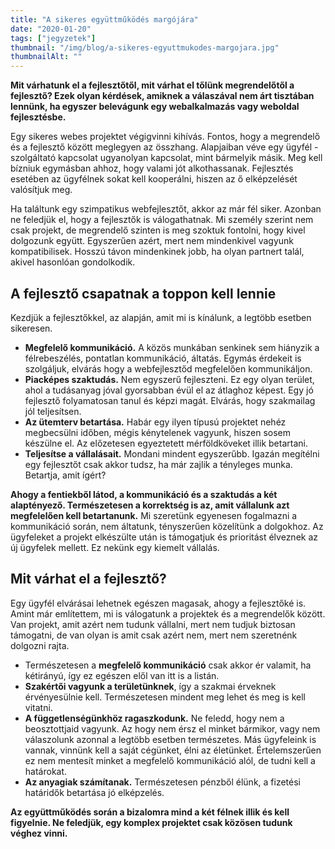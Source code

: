 ```yaml
---
title: "A sikeres együttműködés margójára"
date: "2020-01-20"
tags: ["jegyzetek"]
thumbnail: "/img/blog/a-sikeres-egyuttmukodes-margojara.jpg"
thumbnailAlt: ""
---
```


**Mit várhatunk el a fejlesztőtől, mit várhat el tőlünk megrendelőtől a fejlesztő? Ezek olyan kérdések, amiknek a válaszával nem árt tisztában lennünk, ha egyszer belevágunk egy webalkalmazás vagy weboldal fejlesztésbe.**

Egy sikeres webes projektet végigvinni kihívás. Fontos, hogy a megrendelő és a fejlesztő között meglegyen az összhang. Alapjaiban véve egy ügyfél - szolgáltató kapcsolat ugyanolyan kapcsolat, mint bármelyik másik. Meg kell bízniuk egymásban ahhoz, hogy valami jót alkothassanak. Fejlesztés esetében az ügyfélnek sokat kell kooperálni, hiszen az ő elképzelését valósítjuk meg.

Ha találtunk egy szimpatikus webfejlesztőt, akkor az már fél siker. Azonban ne feledjük el, hogy a fejlesztők is válogathatnak. Mi személy szerint nem csak projekt, de megrendelő szinten is meg szoktuk fontolni, hogy kivel dolgozunk együtt. Egyszerűen azért, mert nem mindenkivel vagyunk kompatibilisek. Hosszú távon mindenkinek jobb, ha olyan partnert talál, akivel hasonlóan gondolkodik.

## A fejlesztő csapatnak a toppon kell lennie

Kezdjük a fejlesztőkkel, az alapján, amit mi is kínálunk, a legtöbb esetben sikeresen.

- **Megfelelő kommunikáció.** A közös munkában senkinek sem hiányzik a félrebeszélés, pontatlan kommunikáció, áltatás. Egymás érdekeit is szolgáljuk, elvárás hogy a webfejlesztőd megfelelően kommunikáljon.
- **Piacképes szaktudás.** Nem egyszerű fejleszteni. Ez egy olyan terület, ahol a tudásanyag jóval gyorsabban évül el az átlaghoz képest. Egy jó fejlesztő folyamatosan tanul és képzi magát. Elvárás, hogy szakmailag jól teljesítsen.
- **Az ütemterv betartása.** Habár egy ilyen típusú projektet nehéz megbecsülni időben, mégis kénytelenek vagyunk, hiszen sosem készülne el. Az előzetesen egyeztetett mérföldköveket illik betartani.
- **Teljesítse a vállalásait.** Mondani mindent egyszerűbb. Igazán megítélni egy fejlesztőt csak akkor tudsz, ha már zajlik a tényleges munka. Betartja, amit ígért?

**Ahogy a fentiekből látod, a kommunikáció és a szaktudás a két alaptényező. Természetesen a korrektség is az, amit vállalunk azt megfelelően kell betartanunk.** Mi szeretünk egyenesen fogalmazni a kommunikáció során, nem áltatunk, tényszerűen közelítünk a dolgokhoz. Az ügyfeleket a projekt elkészülte után is támogatjuk és prioritást élveznek az új ügyfelek mellett. Ez nekünk egy kiemelt vállalás.

## Mit várhat el a fejlesztő?

Egy ügyfél elvárásai lehetnek egészen magasak, ahogy a fejlesztőké is. Amint már említettem, mi is válogatunk a projektek és a megrendelők között. Van projekt, amit azért nem tudunk vállalni, mert nem tudjuk biztosan támogatni, de van olyan is amit csak azért nem, mert nem szeretnénk dolgozni rajta.

- Természetesen a **megfelelő kommunikáció** csak akkor ér valamit, ha kétirányú, így ez egészen elől van itt is a listán.
- **Szakértői vagyunk a területünknek**, így a szakmai érveknek érvényesülnie kell. Természetesen mindent meg lehet és meg is kell vitatni.
- **A függetlenségünkhöz ragaszkodunk.** Ne feledd, hogy nem a beosztottjaid vagyunk. Az hogy nem érsz el minket bármikor, vagy nem válaszolunk azonnal a legtöbb esetben természetes. Más ügyfeleink is vannak, vinnünk kell a saját cégünket, élni az életünket. Értelemszerűen ez nem mentesít minket a megfelelő kommunikáció alól, de tudni kell a határokat.
- **Az anyagiak számítanak.** Természetesen pénzből élünk, a fizetési határidők betartása jó elképzelés.

**Az együttműködés során a bizalomra mind a két félnek illik és kell figyelnie. Ne feledjük, egy komplex projektet csak közösen tudunk véghez vinni.**

